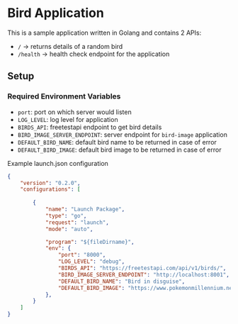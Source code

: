 # Bird Application

This is a sample application written in Golang and contains 2 APIs:
- `/` -> returns details of a random bird
- `/health` -> health check endpoint for the application

## Setup

### Required Environment Variables

- `port`: port on which server would listen
- `LOG_LEVEL`: log level for application
- `BIRDS_API`: freetestapi endpoint to get bird details
- `BIRD_IMAGE_SERVER_ENDPOINT`: server endpoint for `bird-image` application
- `DEFAULT_BIRD_NAME`: default bird name to be returned in case of error
- `DEFAULT_BIRD_IMAGE`: default bird image to be returned in case of error

Example launch.json configuration
```json
{
    "version": "0.2.0",
    "configurations": [
        
        {
            "name": "Launch Package",
            "type": "go",
            "request": "launch",
            "mode": "auto",

            "program": "${fileDirname}",
            "env": {
                "port": "8000",
                "LOG_LEVEL": "debug",
                "BIRDS_API": "https://freetestapi.com/api/v1/birds/",
                "BIRD_IMAGE_SERVER_ENDPOINT": "http://localhost:8001",
                "DEFAULT_BIRD_NAME": "Bird in disguise",
                "DEFAULT_BIRD_IMAGE": "https://www.pokemonmillennium.net/wp-content/uploads/2015/11/missingno.png"
            },
        }
    ]
}
```

